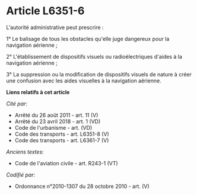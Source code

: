 # Article L6351-6

L'autorité administrative peut prescrire :

1° Le balisage de tous les obstacles qu'elle juge dangereux pour la navigation aérienne ;

2° L'établissement de dispositifs visuels ou radioélectriques d'aides à la navigation aérienne ;

3° La suppression ou la modification de dispositifs visuels de nature à créer une confusion avec les aides visuelles à la
navigation aérienne.

**Liens relatifs à cet article**

_Cité par_:

  - Arrêté du 26 août 2011 - art. 11 (V)
  - Arrêté du 23 avril 2018 - art. 1 (VD)
  - Code de l'urbanisme - art. (VD)
  - Code des transports - art. L6351-8 (V)
  - Code des transports - art. L6361-7 (V)

_Anciens textes_:

  - Code de l'aviation civile - art. R243-1 (VT)

_Codifié par_:

  - Ordonnance n°2010-1307 du 28 octobre 2010 - art. (V)
